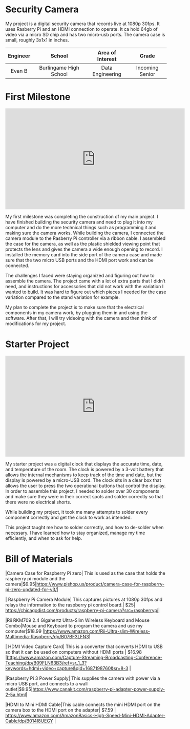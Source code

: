 # Security Camera
My project is a digital security camera that records live at 1080p 30fps. It uses Rasberry Pi and an HDMI connection to operate. It ca hold 64gb of video via a micro SD chip and has two micro-usb ports. The camera case is small, roughly 3x1x1 in inches. <!-- Replace this text with a brief description (2-3 sentences) of your project. This description should draw the reader in and make them interested in what you've built. You can include what the biggest challenges, takeaways, and triumphs from completing the project were. As you complete your portfolio, remember your audience is less familiar than you are with all that your project entails!-->

| **Engineer** | **School** | **Area of Interest** | **Grade** |
|:--:|:--:|:--:|:--:|
| Evan B | Burlingame High School | Data Engineering | Incoming Senior

<!--**Replace the BlueStamp logo below with an image of yourself and your completed project. Follow the guide [here](https://tomcam.github.io/least-github-pages/adding-images-github-pages-site.html) if you need help.**-->

<!--![Headstone Image](logo.svg)
  
<!--# Final Milestone
For your final milestone, explain the outcome of your project. Key details to include are:
- What you've accomplished since your previous milestone
- What your biggest challenges and triumphs were at BSE
- A summary of key topics you learned about
- What you hope to learn in the future after everything you've learned at BSE

**Don't forget to replace the text below with the embedding for your milestone video. Go to Youtube, click Share -> Embed, and copy and paste the code to replace what's below.**

<iframe width="560" height="315" src="https://www.youtube.com/embed/F7M7imOVGug" title="YouTube video player" frameborder="0" allow="accelerometer; autoplay; clipboard-write; encrypted-media; gyroscope; picture-in-picture; web-share" allowfullscreen></iframe>

# Second Milestone
For your second milestone, explain what you've worked on since your previous milestone. You can highlight:
- Technical details of what you've accomplished and how they contribute to the final goal
- What has been surprising about the project so far
- Previous challenges you faced that you overcame
- What needs to be completed before your final milestone 

**Don't forget to replace the text below with the embedding for your milestone video. Go to Youtube, click Share -> Embed, and copy and paste the code to replace what's below.**

<iframe width="560" height="315" src="https://www.youtube.com/embed/y3VAmNlER5Y" title="YouTube video player" frameborder="0" allow="accelerometer; autoplay; clipboard-write; encrypted-media; gyroscope; picture-in-picture; web-share" allowfullscreen></iframe> -->

# First Milestone
<iframe width="560" height="315" src="https://www.youtube.com/embed/9DHfboT22uo" title="YouTube video player" frameborder="0" allow="accelerometer; autoplay; clipboard-write; encrypted-media; gyroscope; picture-in-picture; web-share" allowfullscreen></iframe>

My first milestone was completing the construction of my main project. I have finished building the security camera and need to plug it into my computer and do the more technical things such as programming it and making sure the camera works. While building the camera, I connected the camera module to the Rasberry Pi controller via a ribbon cable. I assembled the case for the camera, as well as the plastic shielded viewing point that protects the lens and gives the camera a wide enough opening to record. I installed the memory card into the side port of the camera case and made sure that the two micro USB ports and the HDMI port work and can be connected.

  The challenges I faced were staying organized and figuring out how to assemble the camera. The project came with a lot of extra parts that I didn’t need, and instructions for accessories that did not work with the variation I wanted to build. It was hard to figure out which pieces I needed for the case variation compared to the stand variation for example. 
  
  My plan to complete the project is to make sure that the electrical components in my camera work, by plugging them in and using the software. After that, I will try videoing with the camera and then think of modifications for my project.
  
 

# Starter Project
<iframe width="560" height="315" src="https://www.youtube.com/embed/d2xeVi4H5YE" title="YouTube video player" frameborder="0" allow="accelerometer; autoplay; clipboard-write; encrypted-media; gyroscope; picture-in-picture; web-share" allowfullscreen></iframe>

  My starter project was a digital clock that displays the accurate time, date, and temperature of the room. The clock is powered by a 3-volt battery that allows the internal mechanisms to keep track of the time and date, but the display is powered by a micro-USB cord. The clock sits in a clear box that allows the user to press the two operational buttons that control the display. In order to assemble this project, I needed to solder over 30 components and make sure they were in their correct spots and solder correctly so that there were no electrical shorts. 
  
  While building my project, it took me many attempts to solder every component correctly and get the clock to work as intended. 
 
  This project taught me how to solder correctly, and how to de-solder when necessary. I have learned how to stay organized, manage my time efficiently, and when to ask for help.



<!--<iframe width="560" height="315" src="https://www.youtube.com/embed/d2xeVi4H5YE" title="YouTube video player" frameborder="0" allow="accelerometer; autoplay; clipboard-write; encrypted-media; gyroscope; picture-in-picture; web-share" allowfullscreen></iframe>

# Schematics 
Here's where you'll put images of your schematics. [Tinkercad](https://www.tinkercad.com/blog/official-guide-to-tinkercad-circuits) and [Fritzing](https://fritzing.org/learning/) are both great resoruces to create professional schematic diagrams, though BSE recommends Tinkercad becuase it can be done easily and for free in the browser. 

# Code
Here's where you'll put your code. The syntax below places it into a block of code. Follow the guide [here]([url](https://www.markdownguide.org/extended-syntax/)) to learn how to customize it to your project needs. 

```c++
void setup() {
  // put your setup code here, to run once:
  Serial.begin(9600);
  Serial.println("Hello World!");
}

void loop() {
  // put your main code here, to run repeatedly:

}
```
-->

# Bill of Materials


|Camera Case for Raspberry Pi zero| This is used as the case that holds the raspberry pi module and the camera|$9.95|<https://www.pishop.us/product/camera-case-for-raspberry-pi-zero-updated-for-v3/>|

| Raspberry Pi Camera Module| This captures pictures at 1080p 30fps and relays the information to the raspberry pi control board.| $25| <https://chicagodist.com/products/raspberry-pi-camera?src=raspberrypi>|

|Rii RKM709 2.4 Gigahertz Ultra-Slim Wireless Keyboard and Mouse Combo|Mouse and Keyboard to program the camera and use my computer|$18.99 |<https://www.amazon.com/Rii-Ultra-slim-Wireless-Multimedia-Raspberry/dp/B07BF3LFN3>|

| HDMI Video Capture Card| This is a converter that converts HDMI to USB so that it can be used on computers without HDMI ports  | $16.98 |<https://www.amazon.com/Capture-Streaming-Broadcasting-Conference-Teaching/dp/B09FLN63B3/ref=sr_1_3?keywords=hdmi+video+capture&qid=1687198760&sr=8-3> |

|Raspberry Pi 3 Power Supply| This supplies the camera with power via a micro USB port, and connects to a wall outlet|$9.95|<https://www.canakit.com/raspberry-pi-adapter-power-supply-2-5a.html>|

|HDMI to Mini HDMI Cable|This cable connects the mini HDMI port on the camera box to the HDMI port on the adapter| $7.59 | <https://www.amazon.com/AmazonBasics-High-Speed-Mini-HDMI-Adapter-Cable/dp/B014I8UEGY> |


<!---# Other Resources/Examples
One of the best parts about Github is that you can view how other people set up their own work. Here are some past BSE portfolios that are awesome examples. You can view how they set up their portfolio, and you can view their index.md files to understand how they implemented different portfolio components.
- [Example 1](https://trashytuber.github.io/YimingJiaBlueStamp/)
- [Example 2](https://sviatil0.github.io/Sviatoslav_BSE/)
- [Example 3](https://arneshkumar.github.io/arneshbluestamp/)

To watch the BSE tutorial on how to create a portfolio, click here. -->
